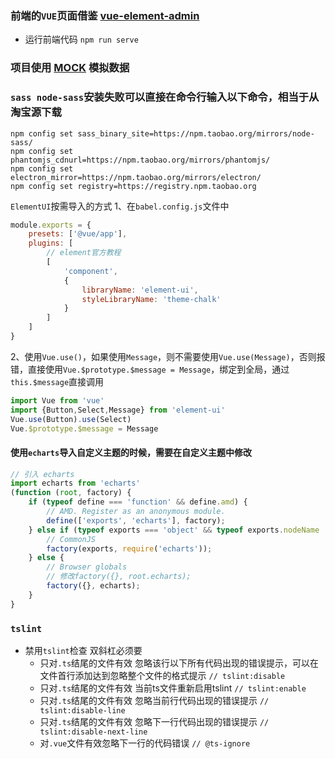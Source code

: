 ### 前端的`VUE`页面借鉴 [vue-element-admin](https://github.com/PanJiaChen/vue-element-admin) 
- 运行前端代码 `npm run serve`

### 项目使用 [MOCK](http://mockjs.com/) 模拟数据 

### `sass node-sass`安装失败可以直接在命令行输入以下命令，相当于从淘宝源下载
```
npm config set sass_binary_site=https://npm.taobao.org/mirrors/node-sass/
npm config set phantomjs_cdnurl=https://npm.taobao.org/mirrors/phantomjs/
npm config set electron_mirror=https://npm.taobao.org/mirrors/electron/
npm config set registry=https://registry.npm.taobao.org
```

`ElementUI`按需导入的方式
1、在`babel.config.js`文件中
```js
module.exports = {
    presets: ['@vue/app'],
    plugins: [
        // element官方教程
        [
            'component',
            {
                libraryName: 'element-ui',
                styleLibraryName: 'theme-chalk'
            }
        ]
    ]
}
```
2、使用`Vue.use()`，如果使用`Message`，则不需要使用`Vue.use(Message)`，否则报错，直接使用`Vue.$prototype.$message = Message`，绑定到全局，通过`this.$message`直接调用
```js
import Vue from 'vue'
import {Button,Select,Message} from 'element-ui'
Vue.use(Button).use(Select)
Vue.$prototype.$message = Message
```

#### 使用`echarts`导入自定义主题的时候，需要在自定义主题中修改
```js
// 引入 echarts
import echarts from 'echarts'
(function (root, factory) {
    if (typeof define === 'function' && define.amd) {
        // AMD. Register as an anonymous module.
        define(['exports', 'echarts'], factory);
    } else if (typeof exports === 'object' && typeof exports.nodeName !== 'string') {
        // CommonJS
        factory(exports, require('echarts'));
    } else {
        // Browser globals
        // 修改factory({}, root.echarts);
        factory({}, echarts);
    }
}
```

### `tslint`
+ 禁用`tslint`检查 双斜杠必须要
    + 只对`.ts`结尾的文件有效 忽略该行以下所有代码出现的错误提示，可以在文件首行添加达到忽略整个文件的格式提示 `// tslint:disable `
    + 只对`.ts`结尾的文件有效 当前ts文件重新启用tslint `// tslint:enable`
    + 只对`.ts`结尾的文件有效 忽略当前行代码出现的错误提示 `// tslint:disable-line`
    + 只对`.ts`结尾的文件有效 忽略下一行代码出现的错误提示 `// tslint:disable-next-line`
    + 对`.vue`文件有效忽略下一行的代码错误 `// @ts-ignore`